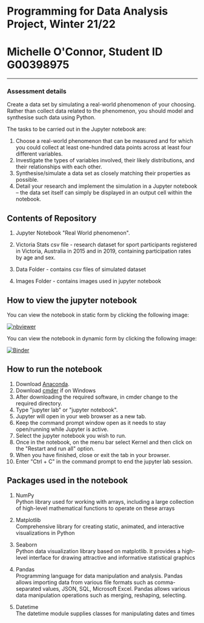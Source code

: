 # Programming for Data Analysis Project, Winter 21/22

# Michelle O'Connor, Student ID G00398975


***
### Assessment details    

Create a data set by simulating a real-world phenomenon of your choosing.   
Rather than collect data related to the phenomenon, you should model and synthesise such data using Python.

The tasks to be carried out in the Jupyter notebook are:


1. Choose a real-world phenomenon that can be measured and for which you could collect at least one-hundred data points across at least four different variables.
2. Investigate the types of variables involved, their likely distributions, and their relationships with each other.
3. Synthesise/simulate a data set as closely matching their properties as possible.
4. Detail your research and implement the simulation in a Jupyter notebook – the data set itself can simply be displayed in an output cell within the notebook.  


## Contents of Repository   

1. Jupyter Notebook "Real World phenomenon".  

2. Victoria Stats csv file - research dataset for sport participants registered in Victoria, Australia in 2015 and in 2019, containing participation rates by age and sex.  

3. Data Folder - contains csv files of simulated dataset    

4. Images Folder - contains images used in jupyter notebook


## How to view the jupyter notebook

You can view the notebook in static form by clicking the following image:

[![nbviewer](https://raw.githubusercontent.com/jupyter/design/master/logos/Badges/nbviewer_badge.svg)](https://nbviewer.org/github/Michelleoc/programming-for-data-analysis-project/blob/main/real-world-phenomenon.ipynb)

You can view the notebook in dynamic form by clicking the following image:

[![Binder](https://raw.githubusercontent.com/jupyter/design/master/logos/Badges/nbviewer_badge.svg)](https://notebooks.gesis.org/binder/jupyter/user/michelleoc-prog-nalysis-project-en7fdzn1/notebooks/real-world-phenomenon.ipynb)


## How to run the notebook

1. Download [Anaconda](https://www.anaconda.com/products/individual).
2. Download [cmder](https://cmder.net/) if on Windows
3. After downloading the required software, in cmder change to the required directory. 
4. Type "jupyter lab" or "jupyter notebook".
5. Jupyter will open in your web browser as a new tab. 
6. Keep the command prompt window open as it needs to stay open/running while Jupyter is active.
7. Select the jupyter notebook you wish to run.
8. Once in the notebook, on the menu bar select Kernel and then click on the "Restart and run all" option.
9. When you have finished, close or exit the tab in your browser.
10. Enter "Ctrl + C" in the command prompt to end the jupyter lab session.
  


## Packages used in the notebook

1. NumPy  
    Python library used for working with arrays, including a large collection of high-level mathematical functions to operate on these arrays  

2. Matplotlib  
    Comprehensive library for creating static, animated, and interactive visualizations in Python  

3. Seaborn  
    Python data visualization library based on matplotlib. It provides a high-level interface for drawing attractive and informative statistical graphics
    
4. Pandas   
    Programming language for data manipulation and analysis. Pandas allows importing data from various file formats such as comma-separated values, JSON, SQL, Microsoft Excel. Pandas allows various data manipulation operations such as merging, reshaping, selecting.

5. Datetime    
    The datetime module supplies classes for manipulating dates and times